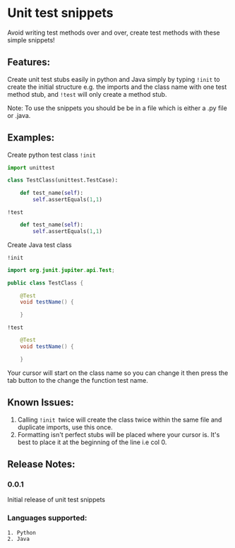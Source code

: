 # Unit test snippets
Avoid writing test methods over and over, create test methods with these simple snippets!

## Features:

Create unit test stubs easily in python and Java simply by typing ```!init``` to create the initial structure e.g. the imports and the class name with one test method stub, and ```!test``` will only create a method stub.

Note: To use the snippets you should be be in a file which is either a .py file or .java.

## Examples:
Create python test class
```!init```

``` python
import unittest

class TestClass(unittest.TestCase):

    def test_name(self):
        self.assertEquals(1,1)
```
```!test```

``` python
    def test_name(self):
        self.assertEquals(1,1)
```

Create Java test class

```!init```

``` Java
import org.junit.jupiter.api.Test;

public class TestClass {

    @Test
    void testName() {

    }
```

```!test```

``` Java
    @Test
    void testName() {

    }
```
Your cursor will start on the class name so you can change it then press the tab button to the change the function test name.

## Known Issues:

1. Calling ```!init ```twice will create the class twice within the same file and duplicate imports, use this once.
2. Formatting isn't perfect stubs will be placed where your cursor is. It's best to place it at the beginning of the line i.e col 0.

## Release Notes:

### 0.0.1

Initial release of unit test snippets

### Languages supported:
    1. Python
    2. Java
